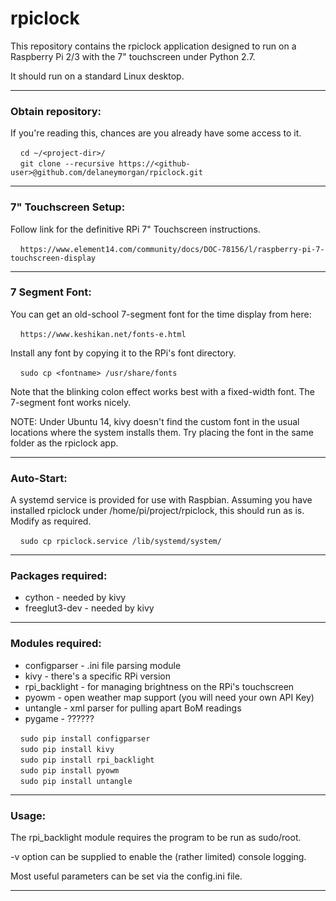 # rpiclock
This repository contains the rpiclock application designed to run on a Raspberry Pi 2/3 with the 7" touchscreen under Python 2.7.

It should run on a standard Linux desktop.

---
### Obtain repository:
If you're reading this, chances are you already have some access to it.

&nbsp;&nbsp;&nbsp;&nbsp;`cd ~/<project-dir>/`  
&nbsp;&nbsp;&nbsp;&nbsp;`git clone --recursive https://<github-user>@github.com/delaneymorgan/rpiclock.git`

---
### 7" Touchscreen Setup:
Follow link for the definitive RPi 7" Touchscreen instructions.

&nbsp;&nbsp;&nbsp;&nbsp;`https://www.element14.com/community/docs/DOC-78156/l/raspberry-pi-7-touchscreen-display`

---
### 7 Segment Font:
You can get an old-school 7-segment font for the time display from here:

&nbsp;&nbsp;&nbsp;&nbsp;`https://www.keshikan.net/fonts-e.html`

Install any font by copying it to the RPi's font directory.

&nbsp;&nbsp;&nbsp;&nbsp;`sudo cp <fontname> /usr/share/fonts`

Note that the blinking colon effect works best with a fixed-width font.  The 7-segment font works nicely.

NOTE: Under Ubuntu 14, kivy doesn't find the custom font in the usual locations where the system installs them.  Try placing the font in the same folder as the rpiclock app.

---
### Auto-Start:
A systemd service is provided for use with Raspbian.  Assuming you have installed rpiclock under /home/pi/project/rpiclock, this should run as is.  Modify as required.

&nbsp;&nbsp;&nbsp;&nbsp;`sudo cp rpiclock.service /lib/systemd/system/`  

---
### Packages required:
* cython - needed by kivy
* freeglut3-dev - needed by kivy

---
### Modules required:
* configparser - .ini file parsing module
* kivy - there's a specific RPi version
* rpi_backlight - for managing brightness on the RPi's touchscreen
* pyowm - open weather map support (you will need your own API Key)
* untangle - xml parser for pulling apart BoM readings
* pygame - ??????

&nbsp;&nbsp;&nbsp;&nbsp;`sudo pip install configparser`  
&nbsp;&nbsp;&nbsp;&nbsp;`sudo pip install kivy`  
&nbsp;&nbsp;&nbsp;&nbsp;`sudo pip install rpi_backlight`  
&nbsp;&nbsp;&nbsp;&nbsp;`sudo pip install pyowm`  
&nbsp;&nbsp;&nbsp;&nbsp;`sudo pip install untangle`  

---
### Usage:
The rpi_backlight module requires the program to be run as sudo/root.

-v option can be supplied to enable the (rather limited) console logging.

Most useful parameters can be set via the config.ini file.

---
